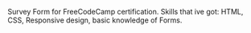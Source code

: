 Survey Form for FreeCodeCamp certification.
Skills that ive got: HTML, CSS, Responsive design, basic knowledge of Forms.
